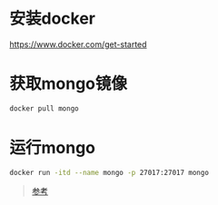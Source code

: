 # 安装docker
https://www.docker.com/get-started

# 获取mongo镜像
``` bash
docker pull mongo
```

# 运行mongo
``` bash
docker run -itd --name mongo -p 27017:27017 mongo 
```

> [参考](https://www.runoob.com/docker/docker-install-mongodb.html)
